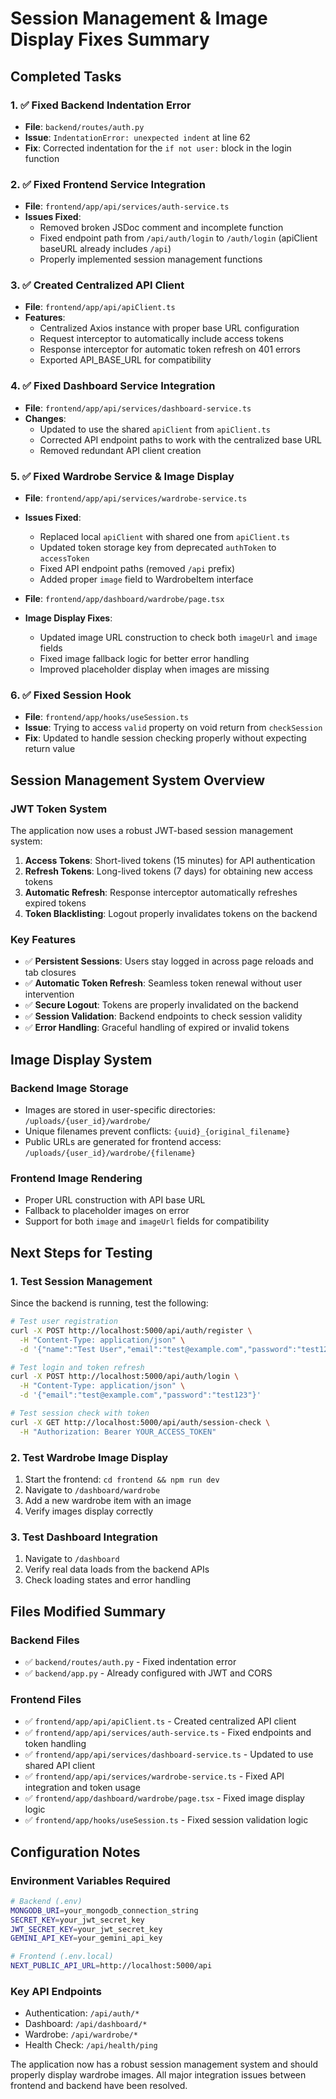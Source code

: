 
# Session Management & Image Display Fixes Summary

## Completed Tasks

### 1. ✅ Fixed Backend Indentation Error
- **File**: `backend/routes/auth.py`
- **Issue**: `IndentationError: unexpected indent` at line 62
- **Fix**: Corrected indentation for the `if not user:` block in the login function

### 2. ✅ Fixed Frontend Service Integration
- **File**: `frontend/app/api/services/auth-service.ts`
- **Issues Fixed**:
  - Removed broken JSDoc comment and incomplete function
  - Fixed endpoint path from `/api/auth/login` to `/auth/login` (apiClient baseURL already includes `/api`)
  - Properly implemented session management functions

### 3. ✅ Created Centralized API Client
- **File**: `frontend/app/api/apiClient.ts`
- **Features**:
  - Centralized Axios instance with proper base URL configuration
  - Request interceptor to automatically include access tokens
  - Response interceptor for automatic token refresh on 401 errors
  - Exported API_BASE_URL for compatibility

### 4. ✅ Fixed Dashboard Service Integration
- **File**: `frontend/app/api/services/dashboard-service.ts`
- **Changes**:
  - Updated to use the shared `apiClient` from `apiClient.ts`
  - Corrected API endpoint paths to work with the centralized base URL
  - Removed redundant API client creation

### 5. ✅ Fixed Wardrobe Service & Image Display
- **File**: `frontend/app/api/services/wardrobe-service.ts`
- **Issues Fixed**:
  - Replaced local `apiClient` with shared one from `apiClient.ts`
  - Updated token storage key from deprecated `authToken` to `accessToken`
  - Fixed API endpoint paths (removed `/api` prefix)
  - Added proper `image` field to WardrobeItem interface

- **File**: `frontend/app/dashboard/wardrobe/page.tsx`
- **Image Display Fixes**:
  - Updated image URL construction to check both `imageUrl` and `image` fields
  - Fixed image fallback logic for better error handling
  - Improved placeholder display when images are missing

### 6. ✅ Fixed Session Hook
- **File**: `frontend/app/hooks/useSession.ts`
- **Issue**: Trying to access `valid` property on void return from `checkSession`
- **Fix**: Updated to handle session checking properly without expecting return value

## Session Management System Overview

### JWT Token System
The application now uses a robust JWT-based session management system:

1. **Access Tokens**: Short-lived tokens (15 minutes) for API authentication
2. **Refresh Tokens**: Long-lived tokens (7 days) for obtaining new access tokens
3. **Automatic Refresh**: Response interceptor automatically refreshes expired tokens
4. **Token Blacklisting**: Logout properly invalidates tokens on the backend

### Key Features
- ✅ **Persistent Sessions**: Users stay logged in across page reloads and tab closures
- ✅ **Automatic Token Refresh**: Seamless token renewal without user intervention  
- ✅ **Secure Logout**: Tokens are properly invalidated on the backend
- ✅ **Session Validation**: Backend endpoints to check session validity
- ✅ **Error Handling**: Graceful handling of expired or invalid tokens

## Image Display System

### Backend Image Storage
- Images are stored in user-specific directories: `/uploads/{user_id}/wardrobe/`
- Unique filenames prevent conflicts: `{uuid}_{original_filename}`
- Public URLs are generated for frontend access: `/uploads/{user_id}/wardrobe/{filename}`

### Frontend Image Rendering
- Proper URL construction with API base URL
- Fallback to placeholder images on error
- Support for both `image` and `imageUrl` fields for compatibility

## Next Steps for Testing

### 1. Test Session Management
Since the backend is running, test the following:

```bash
# Test user registration
curl -X POST http://localhost:5000/api/auth/register \
  -H "Content-Type: application/json" \
  -d '{"name":"Test User","email":"test@example.com","password":"test123"}'

# Test login and token refresh
curl -X POST http://localhost:5000/api/auth/login \
  -H "Content-Type: application/json" \
  -d '{"email":"test@example.com","password":"test123"}'

# Test session check with token
curl -X GET http://localhost:5000/api/auth/session-check \
  -H "Authorization: Bearer YOUR_ACCESS_TOKEN"
```

### 2. Test Wardrobe Image Display
1. Start the frontend: `cd frontend && npm run dev`
2. Navigate to `/dashboard/wardrobe`
3. Add a new wardrobe item with an image
4. Verify images display correctly

### 3. Test Dashboard Integration
1. Navigate to `/dashboard`
2. Verify real data loads from the backend APIs
3. Check loading states and error handling

## Files Modified Summary

### Backend Files
- ✅ `backend/routes/auth.py` - Fixed indentation error
- ✅ `backend/app.py` - Already configured with JWT and CORS

### Frontend Files
- ✅ `frontend/app/api/apiClient.ts` - Created centralized API client
- ✅ `frontend/app/api/services/auth-service.ts` - Fixed endpoints and token handling
- ✅ `frontend/app/api/services/dashboard-service.ts` - Updated to use shared API client
- ✅ `frontend/app/api/services/wardrobe-service.ts` - Fixed API integration and token usage
- ✅ `frontend/app/dashboard/wardrobe/page.tsx` - Fixed image display logic
- ✅ `frontend/app/hooks/useSession.ts` - Fixed session validation logic

## Configuration Notes

### Environment Variables Required
```bash
# Backend (.env)
MONGODB_URI=your_mongodb_connection_string
SECRET_KEY=your_jwt_secret_key
JWT_SECRET_KEY=your_jwt_secret_key
GEMINI_API_KEY=your_gemini_api_key

# Frontend (.env.local)
NEXT_PUBLIC_API_URL=http://localhost:5000/api
```

### Key API Endpoints
- Authentication: `/api/auth/*`
- Dashboard: `/api/dashboard/*`
- Wardrobe: `/api/wardrobe/*`
- Health Check: `/api/health/ping`

The application now has a robust session management system and should properly display wardrobe images. All major integration issues between frontend and backend have been resolved.
